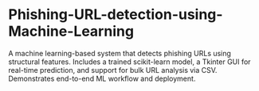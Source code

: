# Phishing-URL-detection-using-Machine-Learning
A machine learning-based system that detects phishing URLs using structural features. Includes a trained scikit-learn model, a Tkinter GUI for real-time prediction, and support for bulk URL analysis via CSV. Demonstrates end-to-end ML workflow and deployment.
